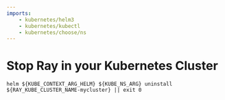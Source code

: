 ```yaml
---
imports:
    - kubernetes/helm3
    - kubernetes/kubectl
    - kubernetes/choose/ns
---
```


# Stop Ray in your Kubernetes Cluster

```shell
helm ${KUBE_CONTEXT_ARG_HELM} ${KUBE_NS_ARG} uninstall ${RAY_KUBE_CLUSTER_NAME-mycluster} || exit 0
```
